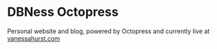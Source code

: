 DBNess Octopress
================

Personal website and blog, powered by Octopress and currently live at [vanessahurst.com](http://vanessahurst.com)
